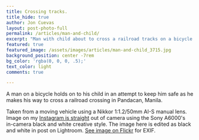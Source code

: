 ```yaml
---
title: Crossing tracks.
title_hide: true
author: Jon Cuevas
layout: post-photo-full
permalink: /articles/man-and-child/
excerpt: "Man with child about to cross a railroad tracks on a bicycle."
featured: true
featured_image: /assets/images/articles/man-and-child_3715.jpg
background_position: center -7rem
bg_color: 'rgba(0, 0, 0, .5);'
text_color: light
comments: true

---
```


A man on a bicycle holds on to his child in an attempt to keep him safe as he makes his way to cross a railroad crossing in Pandacan, Manila. 

Taken from a moving vehicle using a Nikkor 1:1.2/50mm AI-S manual lens. Image on my [Instagram is straight][2] out of camera using the Sony A6000's in-camera black and white creative style. The image here is edited as black and white in post on Lightroom. [See image on Flickr][1] for EXIF.


[1]: https://www.flickr.com/photos/archondigital/16333111517/
[2]: http://instagram.com/p/y9jUAFGq9n